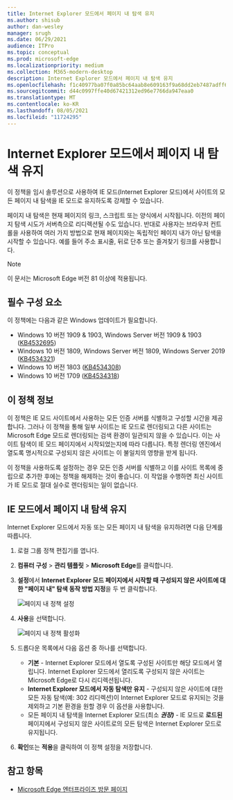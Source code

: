 ```yaml
---
title: Internet Explorer 모드에서 페이지 내 탐색 유지
ms.author: shisub
author: dan-wesley
manager: srugh
ms.date: 06/29/2021
audience: ITPro
ms.topic: conceptual
ms.prod: microsoft-edge
ms.localizationpriority: medium
ms.collection: M365-modern-desktop
description: Internet Explorer 모드에서 페이지 내 탐색 유지
ms.openlocfilehash: f1c40977ba07f0a85bc64aab8e609163f9a68dd2eb7487adff6b6a1fcbd110f2
ms.sourcegitcommit: d44c0997ffe40d67421312ed96e7766da947eaa0
ms.translationtype: MT
ms.contentlocale: ko-KR
ms.lasthandoff: 08/05/2021
ms.locfileid: "11724295"
---
```

# <a name="keep-in-page-navigation-in-internet-explorer-mode"></a>Internet Explorer 모드에서 페이지 내 탐색 유지

이 정책을 임시 솔루션으로 사용하여 IE 모드(Internet Explorer 모드)에서 사이트의 모든 페이지 내 탐색을 IE 모드로 유지하도록 강제할 수 있습니다.

페이지 내 탐색은 현재 페이지의 링크, 스크립트 또는 양식에서 시작됩니다. 이전의 페이지 탐색 시도가 서버측으로 리디렉션될 수도 있습니다. 반대로 사용자는 브라우저 컨트롤을 사용하여 여러 가지 방법으로 현재 페이지와는 독립적인 페이지 내가 아닌 탐색을 시작할 수 있습니다. 예를 들어 주소 표시줄, 뒤로 단추 또는 즐겨찾기 링크를 사용합니다.

>[!NOTE]
>이 문서는 Microsoft Edge 버전 81 이상에 적용됩니다.

## <a name="prerequisites"></a>필수 구성 요소

이 정책에는 다음과 같은 Windows 업데이트가 필요합니다.

- Windows 10 버전 1909 & 1903, Windows Server 버전 1909 & 1903 ([KB4532695](https://support.microsoft.com/help/4532695))
- Windows 10 버전 1809, Windows Server 버전 1809, Windows Server 2019 ([KB4534321](https://support.microsoft.com/help/4534321))
- Windows 10 버전 1803 ([KB4534308](https://support.microsoft.com/help/4534308))
- Windows 10 버전 1709 ([KB4534318](https://support.microsoft.com/help/4534318))


## <a name="about-this-policy"></a>이 정책 정보

이 정책은 IE 모드 사이트에서 사용하는 모든 인증 서버를 식별하고 구성할 시간을 제공합니다. 그러나 이 정책을 통해 일부 사이트는 IE 모드로 렌더링되고 다른 사이트는 Microsoft Edge 모드로 렌더링되는 검색 환경이 일관되지 않을 수 있습니다. 이는 사이트 탐색이 IE 모드 페이지에서 시작되었는지에 따라 다릅니다. 특정 렌더링 엔진에서 열도록 명시적으로 구성되지 않은 사이트는 이 불일치의 영향을 받게 됩니다.

이 정책을 사용하도록 설정하는 경우 모든 인증 서버를 식별하고 이를 사이트 목록에 중립으로 추가한 후에는 정책을 해제하는 것이 좋습니다. 이 작업을 수행하면 최신 사이트가 IE 모드로 절대 실수로 렌더링되는 일이 없습니다.

## <a name="keep-in-page-navigation-in-ie-mode"></a>IE 모드에서 페이지 내 탐색 유지

Internet Explorer 모드에서 자동 또는 모든 페이지 내 탐색을 유지하려면 다음 단계를 따릅니다.

1. 로컬 그룹 정책 편집기를 엽니다.
2. **컴퓨터 구성** > **관리 템플릿** > **Microsoft Edge**를 클릭합니다.
3. **설정**에서 **Internet Explorer 모드 페이지에서 시작할 때 구성되지 않은 사이트에 대한 "페이지 내" 탐색 동작 방법 지정**을 두 번 클릭합니다.

   ![페이지 내 정책 설정](media/edge-learnmore-inpage-nav/learnmore-in-page-nav-settings.png)

4. **사용**을 선택합니다. 

   ![페이지 내 정책 활성화](media/edge-learnmore-inpage-nav/learnmore-in-page-nav-enable.png)

5. 드롭다운 목록에서 다음 옵션 중 하나를 선택합니다.

   - **기본** - Internet Explorer 모드에서 열도록 구성된 사이트만 해당 모드에서 열립니다. Internet Explorer 모드에서 열리도록 구성되지 않은 사이트는 Microsoft Edge로 다시 리디렉션됩니다.
   - **Internet Explorer 모드에서 자동 탐색만 유지** - 구성되지 않은 사이트에 대한 모든 자동 탐색(예: 302 리디렉션)이 Internet Explorer 모드로 유지되는 것을 제외하고 기본 환경을 원할 경우 이 옵션을 사용합니다.
   - 모든 페이지 내 탐색을 Internet Explorer 모드(최소 **_권장)_** - IE 모드로 **로드된** 페이지에서 구성되지 않은 사이트로의 모든 탐색은 Internet Explorer 모드로 유지됩니다.

6. **확인**또는 **적용**을 클릭하여 이 정책 설정을 저장합니다.

## <a name="see-also"></a>참고 항목

- [Microsoft Edge 엔터프라이즈 방문 페이지](https://aka.ms/EdgeEnterprise)
